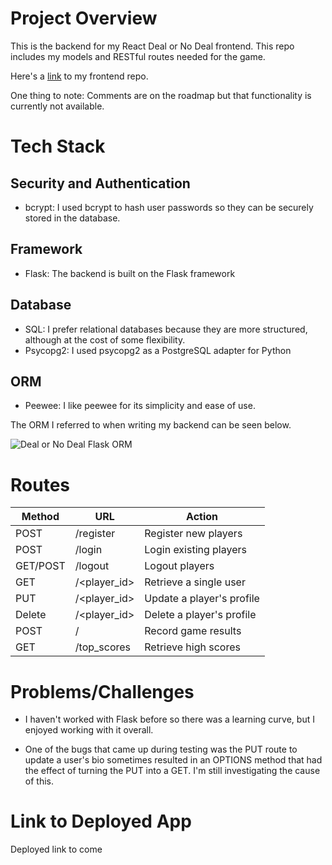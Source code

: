 # Project Overview
This is the backend for my React Deal or No Deal frontend. This repo includes my models and RESTful routes needed for the game. 

Here's a [link](https://github.com/nichro02/deal_or_no_deal_react_frontend) to my frontend repo.

One thing to note: Comments are on the roadmap but that functionality is currently not available.

# Tech Stack
## Security and Authentication
- bcrypt: I used bcrypt to hash user passwords so they can be securely stored in the database.

## Framework
- Flask: The backend is built on the Flask framework

## Database
- SQL: I prefer relational databases because they are more structured, although at the cost of some flexibility.
- Psycopg2: I used psycopg2 as a PostgreSQL adapter for Python

## ORM
- Peewee: I like peewee for its simplicity and ease of use.

The ORM I referred to when writing my backend can be seen below.

<img 
    src="https://whimsical.com/embed/SCYBNCovAart56WWgh9zLT@2Ux7TurymMreRJ9CTdGZ" 
    alt="Deal or No Deal Flask ORM"
/>

# Routes
Method | URL | Action
-------|-----|-------
POST | /register | Register new players
POST | /login | Login existing players
GET/POST | /logout | Logout players
GET | /<player_id> | Retrieve a single user
PUT | /<player_id> | Update a player's profile
Delete | /<player_id> | Delete a player's profile
POST | / | Record game results
GET | /top_scores | Retrieve high scores

# Problems/Challenges
* I haven't worked with Flask before so there was a learning curve, but I enjoyed working with it overall.

* One of the bugs that came up during testing was the PUT route to update a user's bio sometimes resulted in an OPTIONS method that had the effect of turning the PUT into a GET. I'm still investigating the cause of this.

# Link to Deployed App
Deployed link to come